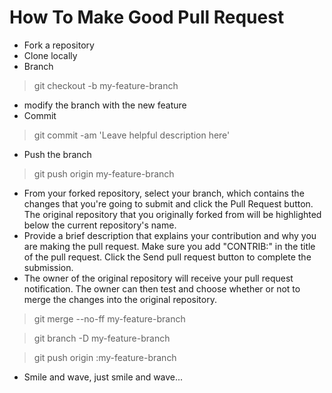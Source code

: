 How To Make Good Pull Request
=============================

* Fork a repository
* Clone locally
* Branch

> git checkout -b my-feature-branch

* modify the branch with the new feature
* Commit

> git commit -am 'Leave helpful description here'

* Push the branch

> git push origin my-feature-branch

* From your forked repository, select your branch, which contains the changes that you're going to submit and click the Pull Request button. The original repository that you originally forked from will be highlighted below the current repository's name.
* Provide a brief description that explains your contribution and why you are making the pull request. Make sure you add "CONTRIB:" in the title of the pull request. Click the Send pull request button to complete the submission.
* The owner of the original repository will receive your pull request notification. The owner can then test and choose whether or not to merge the changes into the original repository.

> git merge --no-ff my-feature-branch

> git branch -D my-feature-branch

> git push origin :my-feature-branch

* Smile and wave, just smile and wave... 
